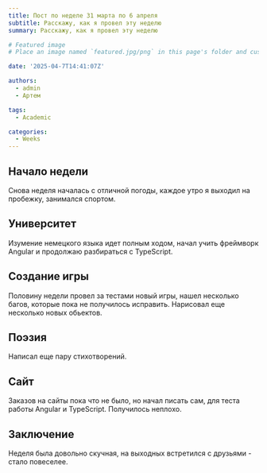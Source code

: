 ```yaml
---
title: Пост по неделе 31 марта по 6 апреля
subtitle: Расскажу, как я провел эту неделю
summary: Расскажу, как я провел эту неделю

# Featured image
# Place an image named `featured.jpg/png` in this page's folder and customize its options here.

date: '2025-04-7T14:41:07Z'

authors:
  - admin
  - Артем

tags:
  - Academic

categories:
  - Weeks
---
```


## Начало недели

Снова неделя началась с отличной погоды, каждое утро я выходил на пробежку, занимался спортом.

## Университет

Изумение немецкого языка идет полным ходом, начал учить фреймворк Angular и продолжаю разбираться с TypeScript.

## Создание игры

Половину недели провел за тестами новый игры, нашел несколько багов, которые пока не получилось исправить. Нарисовал еще несколько новых обьектов.

## Поэзия

Написал еще пару стихотворений.

## Сайт

Заказов на сайты пока что не было, но начал писать сам, для теста работы Angular и TypeScript. Получилось неплохо.

## Заключение

Неделя была довольно скучная, на выходных встретился с друзьями - стало повеселее.

